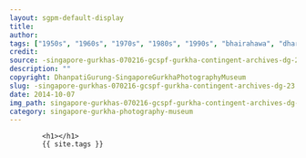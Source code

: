```yaml
---
layout: sgpm-default-display
title: 
author: 
tags: ["1950s", "1960s", "1970s", "1980s", "1990s", "bhairahawa", "dharan", "gurkhas", "kathmandu", "nepal", "pokhara", "singapore", "singapore gurkha archive", "singapore gurkha old photographs", "singapore gurkha photography museum", "singapore gurkhas"]
credit: 
source: -singapore-gurkhas-070216-gcspf-gurkha-contingent-archives-dg-23
description: ""
copyright: DhanpatiGurung-SingaporeGurkhaPhotographyMuseum
slug: -singapore-gurkhas-070216-gcspf-gurkha-contingent-archives-dg-23
date: 2014-10-07
img_path: singapore-gurkhas-070216-gcspf-gurkha-contingent-archives-dg-23.jpg
category: singapore-gurkha-photography-museum
---
```

	 		

	 		<h1></h1>
	 		{{ site.tags }}
	 		
